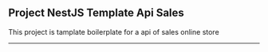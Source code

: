 ## Project NestJS Template Api Sales

This project is tamplate boilerplate for a api of sales online store

---
